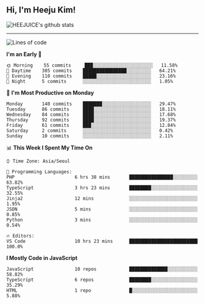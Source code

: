 ## Hi, I'm Heeju Kim!

![HEEJUICE's github stats](https://github-readme-stats.vercel.app/api?username=HEEJUICE&show_icons=true)

---
<!--START_SECTION:waka-->
![Lines of code](https://img.shields.io/badge/From%20Hello%20World%20I%27ve%20Written-22.2%20million%20lines%20of%20code-blue)

**I'm an Early 🐤** 

```text
🌞 Morning    55 commits     ███░░░░░░░░░░░░░░░░░░░░░░   11.58% 
🌆 Daytime    305 commits    ████████████████░░░░░░░░░   64.21% 
🌃 Evening    110 commits    █████░░░░░░░░░░░░░░░░░░░░   23.16% 
🌙 Night      5 commits      ░░░░░░░░░░░░░░░░░░░░░░░░░   1.05%

```
📅 **I'm Most Productive on Monday** 

```text
Monday       140 commits    ███████░░░░░░░░░░░░░░░░░░   29.47% 
Tuesday      86 commits     ████░░░░░░░░░░░░░░░░░░░░░   18.11% 
Wednesday    84 commits     ████░░░░░░░░░░░░░░░░░░░░░   17.68% 
Thursday     92 commits     ████░░░░░░░░░░░░░░░░░░░░░   19.37% 
Friday       61 commits     ███░░░░░░░░░░░░░░░░░░░░░░   12.84% 
Saturday     2 commits      ░░░░░░░░░░░░░░░░░░░░░░░░░   0.42% 
Sunday       10 commits     ░░░░░░░░░░░░░░░░░░░░░░░░░   2.11%

```


📊 **This Week I Spent My Time On** 

```text
⌚︎ Time Zone: Asia/Seoul

💬 Programming Languages: 
PHP                      6 hrs 38 mins       ████████████████░░░░░░░░░   63.82% 
TypeScript               3 hrs 23 mins       ████████░░░░░░░░░░░░░░░░░   32.55% 
Jinja2                   12 mins             ░░░░░░░░░░░░░░░░░░░░░░░░░   1.95% 
JSON                     5 mins              ░░░░░░░░░░░░░░░░░░░░░░░░░   0.85% 
Python                   3 mins              ░░░░░░░░░░░░░░░░░░░░░░░░░   0.54%

🔥 Editors: 
VS Code                  10 hrs 23 mins      █████████████████████████   100.0%

```

**I Mostly Code in JavaScript** 

```text
JavaScript               10 repos            ██████████████░░░░░░░░░░░   58.82% 
TypeScript               6 repos             ████████░░░░░░░░░░░░░░░░░   35.29% 
HTML                     1 repo              █░░░░░░░░░░░░░░░░░░░░░░░░   5.88%

```



<!--END_SECTION:waka-->
